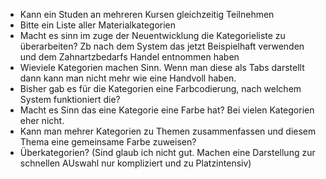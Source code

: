 * Kann ein Studen an mehreren Kursen gleichzeitig Teilnehmen
* Bitte ein Liste aller Materialkategorien
* Macht es sinn im zuge der Neuentwicklung die Kategorieliste zu überarbeiten? Zb nach dem System das jetzt Beispielhaft verwenden und dem Zahnartzbedarfs Handel entnommen haben
* Wieviele Kategorien machen Sinn. Wenn man diese als Tabs darstellt dann kann man nicht mehr wie eine Handvoll haben.
* Bisher gab es für die Kategorien eine Farbcodierung, nach welchem System funktioniert die?
* Macht es Sinn das eine Kategorie eine Farbe hat? Bei vielen Kategorien eher nicht.
* Kann man mehrer Kategorien zu Themen zusammenfassen und diesem Thema eine gemeinsame Farbe zuweisen?
* Überkategorien? (Sind glaub ich nicht gut. Machen eine Darstellung zur schnellen AUswahl nur kompliziert und zu Platzintensiv)